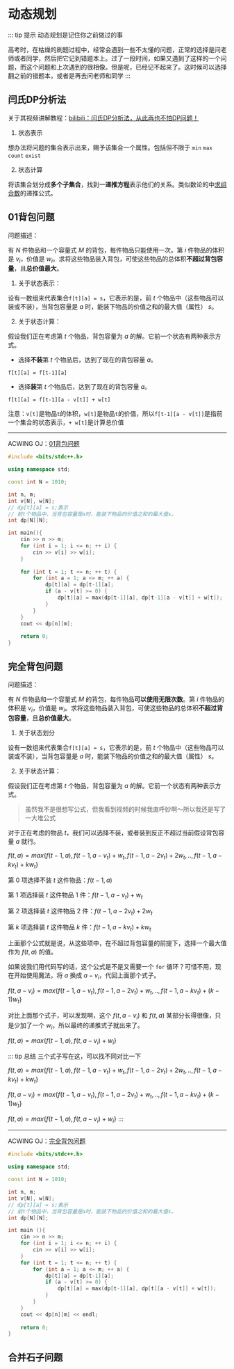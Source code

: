 # 动态规划

:::  tip 提示
动态规划是记住你之前做过的事

高考时，在枯燥的刷题过程中，经常会遇到一些不太懂的问题，正常的选择是问老师或者同学，然后把它记到错题本上。过了一段时间，如果又遇到了这样的一个问题，而这个问题和上次遇到的很相像。但是呢，已经记不起来了。这时候可以选择翻之前的错题本，或者是再去问老师和同学
:::

## 闫氏DP分析法

关于其视频讲解教程：[bilibili：闫氏DP分析法，从此再也不怕DP问题！](https://www.bilibili.com/video/BV1X741127ZM?from=search&seid=1472099735408379551)


1. 状态表示

想办法将问题的集合表示出来，赐予该集合一个属性。包括但不限于 `min` `max` `count` `exist`

2. 状态计算

将该集合划分成**多个子集合**，找到一**递推方程**表示他们的关系。类似数论的中[求组合数](http://localhost:8080/algorithm/%5B5%5D%E6%95%B0%E8%AE%BA.html#%E6%B1%82%E7%BB%84%E5%90%88%E6%95%B0)的递推公式。

## 01背包问题

问题描述：

有 $N$ 件物品和一个容量式 $M$ 的背包，每件物品只能使用一次。第 $i$ 件物品的体积是 $v_i$，价值是 $w_i$。求将这些物品装入背包，可使这些物品的总体积**不超过背包容量**，且**总价值最大**。

1. 关于状态表示：

设有一数组来代表集合`f[t][a] = s`，它表示的是，前 $t$ 个物品中（这些物品可以装或不装），当背包容量是 $a$ 时，能装下物品的价值之和的最大值（属性） $s$。

2. 关于状态计算：

假设我们正在考虑第 $t$ 个物品，背包容量为 $a$ 的解。它前一个状态有两种表示方式。

* 选择**不装**第 $t$ 个物品后，达到了现在的背包容量 $a$。

`f[t][a] = f[t-1][a]`

* 选择**装**第 $t$ 个物品后，达到了现在的背包容量 $a$。

`f[t][a] = f[t-1][a - v[t]] + w[t]`

注意：`v[t]`是物品`t`的体积，`w[t]`是物品`t`的价值，所以`f[t-1][a - v[t]]`是指前一个集合的状态表示，`+ w[t]`是计算总价值

-----

ACWING OJ：[01背包问题](https://www.acwing.com/problem/content/2/)

```cpp {23}
#include <bits/stdc++.h>

using namespace std;

const int N = 1010;

int n, m;
int v[N], w[N];
// dp[t][a] = s;表示
// 前t个物品中，当背包容量是a时，能装下物品的价值之和的最大值s。
int dp[N][N]; 

int main(){
    cin >> n >> m;
    for (int i = 1; i <= n; ++ i) {
        cin >> v[i] >> w[i];
    }
    
    for (int t = 1; t <= n; ++ t) {
        for (int a = 1; a <= m; ++ a) {
            dp[t][a] = dp[t-1][a];
            if (a - v[t] >= 0) {
                dp[t][a] = max(dp[t-1][a], dp[t-1][a - v[t]] + w[t]);
            }
        }
    }
    cout << dp[n][m];
    
    return 0;
}
```

## 完全背包问题

问题描述：

有 $N$ 件物品和一个容量式 $M$ 的背包，每件物品**可以使用无限次数**。第 $i$ 件物品的体积是 $v_i$，价值是 $w_i$。求将这些物品装入背包，可使这些物品的总体积**不超过背包容量**，且**总价值最大**。

1. 关于状态划分

设有一数组来代表集合`f[t][a] = s`，它表示的是，前 $t$ 个物品中（这些物品可以装或不装），当背包容量是 $a$ 时，能装下物品的价值之和的最大值（属性） $s$。

2. 关于状态计算：

假设我们正在考虑第 $t$ 个物品，背包容量为 $a$ 的解。它前一个状态有两种表示方式。

> 虽然我不是很想写公式，但我看到视频的时候我直呼妙啊～所以我还是写了一大堆公式

对于正在考虑的物品 $t$，我们可以选择不装，或者装到反正不超过当前假设背包容量 $a$ 就行。

$f(t, a) = max\{f(t-1, a),f(t-1, a - v_t) + w_t, f(t-1, a-2v_t) + 2w_t , .. , f(t-1, a-kv_t) + kw_t\}$

第 $0$ 项选择不装 $t$ 这件物品：$f(t-1, a)$

第 $1$ 项选择装 $t$ 这件物品 $1$ 件：$f(t-1, a - v_t) + w_t$

第 $2$ 项选择装 $t$ 这件物品 $2$ 件：$f(t-1, a-2v_t) + 2w_t$

第 $k$ 项选择装 $t$ 这件物品 $k$ 件：$f(t-1, a-kv_t) + kw_t$

上面那个公式就是说，从这些项中，在不超过背包容量的前提下，选择一个最大值作为 $f(t, a)$ 的值。

如果说我们用代码写的话，这个公式是不是又需要一个 `for` 循环？可惜不用，现在开始使用魔法，将 $a$ 换成 $a - v_i$，代回上面那个式子。

$f(t, a - v_i) = max\{f(t-1, a - v_t), f(t-1, a-2v_t) + w_t , .. , f(t-1, a-kv_t) + (k-1)w_t\}$

对比上面那个式子，可以发现啊，这个 $f(t, a - v_i)$ 和 $f(t, a)$ 某部分长得很像，只是少加了一个 $w_i$，所以最终的递推式子就出来了。

$f(t, a) = max\{f(t-1, a), f(t, a - v_i) + w_i\}$

::: tip 总结
三个式子写在这，可以找不同对比一下

$f(t, a) = max\{f(t-1, a),f(t-1, a - v_t) + w_t, f(t-1, a-2v_t) + 2w_t , .. , f(t-1, a-kv_t) + kw_t\}$

$f(t, a - v_i) = max\{f(t-1, a - v_t), f(t-1, a-2v_t) + w_t , .. , f(t-1, a-kv_t) + (k-1)w_t\}$

$f(t, a) = max\{f(t-1, a), f(t, a - v_i) + w_i\}$
:::

-----

ACWING OJ：[完全背包问题](https://www.acwing.com/problem/content/3/)

```cpp {22}
#include <bits/stdc++.h>

using namespace std;

const int N = 1010;

int n, m;
int v[N], w[N];
// dp[t][a] = s;表示
// 前t个物品中，当背包容量是a时，能装下物品的价值之和的最大值s。
int dp[N][N];

int main (){
    cin >> n >> m;
    for (int i = 1; i <= n; ++ i) {
        cin >> v[i] >> w[i];
    }
    for (int t = 1; t <= n; ++ t) {
        for (int a = 1; a <= m; ++ a) {
            dp[t][a] = dp[t-1][a];
            if (a - v[t] >= 0) {
                dp[t][a] = max(dp[t-1][a], dp[t][a - v[t]] + w[t]);
            }
        }
    }
    cout << dp[n][m] << endl;
    
    return 0;
}
```

## 合并石子问题

